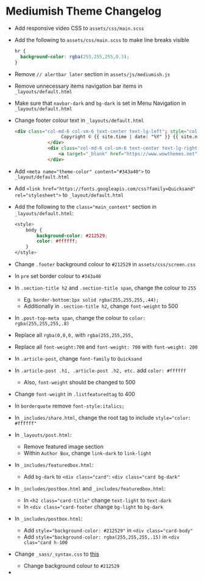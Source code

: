 # Mediumish Theme Changelog

* Add responsive video CSS to `assets/css/main.scss`

* Add the following to `assets/css/main.scss` to make line breaks visible

  ```scss
  hr {
  	background-color: rgba(255,255,255,0.3);
  }
  ```

* Remove `// alertbar later` section in `assets/js/mediumish.js`

* Remove unnecessary items navigation bar items in `_layouts/default.html`

* Make sure that `navbar-dark` and `bg-dark` is set in Menu Navigation in `_layouts/default.html`

* Change footer colour text in `_layouts/default.html`

  ```html
  <div class="col-md-6 col-sm-6 text-center text-lg-left"; style="color: #ffffff">
                   Copyright © {{ site.time | date: "%Y" }} {{ site.name }} 
              </div>
              <div class="col-md-6 col-sm-6 text-center text-lg-right"; style="color: #ffffff">    
                  <a target="_blank" href="https://www.wowthemes.net">Mediumish Theme</a> by WowThemes.net
              </div>
  ```

* Add `<meta name="theme-color" content="#343a40">` to `_layout/default.html`

* Add `<link href="https://fonts.googleapis.com/css?family=Quicksand" rel="stylesheet">` to `_layout/default.html`

* Add the following to the `class="main_content"` section in `_layouts/default.html`:

  ```css
  <style>
      body {
          background-color: #212529;
          color: #ffffff;
      }
  </style>
  ```

* Change `.footer` background colour to `#212529` in `assets/css/screen.css`
* In `pre` set border colour to `#343a40`
* In `.section-title h2` and `.section-title span`, change the colour to `255`
  * Eg. `border-bottom:1px solid rgba(255,255,255,.44);`
  * Additionally in `.section-title h2`, change `font-weight` to 500
* In `.post-top-meta span`, change the colour to `color: rgba(255,255,255,.8)`
* Replace all `rgba(0,0,0,` with `rgba(255,255,255,`
* Replace all `font-weight:700` and `font-weight: 700` with `font-weight: 200`
* In `.article-post`, change `font-family` to `Quicksand`
* In `.article-post .h1, .article-post .h2, etc.` add `color: #ffffff`
  * Also, `font-weight` should be changed to 500
* Change `font-weight` in `.listfeaturedtag` to 400
* In `borderquote` remove `font-style:italics;`

* In `_includes/share.html`, change the root tag to include `style="color: #ffffff"`
* In `_layouts/post.html`:
  * Remove featured image section
  * Within `Author Box`, change `link-dark` to `link-light`
* In `_includes/featuredbox.html`:
  * Add  `bg-dark` to `<div class="card"`: `<div class="card bg-dark"`
* In `_includes/postbox.html` and `_includes/featuredbox.html`:
  * In `<h2 class="card-title"` change `text-light` to `text-dark`
  * In `<div class="card-footer` change `bg-light` to `bg-dark`
* In `_includes/postbox.html`:
  * Add `style="background-color: #212529"` in `<div class="card-body"`
  * Add `style="background-color: rgba(255,255,255,.15)` in `<div clas="card h-100`
* Change `_sass/_syntax.css` to [this](https://raw.githubusercontent.com/dracula/pygments/2d85ede1540db3739d5404343aa722f54e042141/dracula.scss)
  * Change background colour to `#212529`
* 

